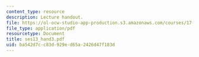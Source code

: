 ```yaml
---
content_type: resource
description: Lecture handout.
file: https://ol-ocw-studio-app-production.s3.amazonaws.com/courses/17-55j-introduction-to-latin-american-studies-fall-2006/ba542d7cc83d929ed65a2426d47f183d_ses13_hand3.pdf
file_type: application/pdf
resourcetype: Document
title: ses13_hand3.pdf
uid: ba542d7c-c83d-929e-d65a-2426d47f183d
---
```

